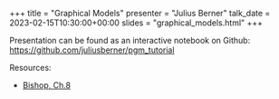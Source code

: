 +++
title = "Graphical Models"
presenter = "Julius Berner"
talk_date = 2023-02-15T10:30:00+00:00
slides = "graphical_models.html"
+++

Presentation can be found as an interactive notebook on Github: <https://github.com/juliusberner/pgm_tutorial>

Resources:
- [Bishop, Ch.8](http://users.isr.ist.utl.pt/~wurmd/Livros/school/Bishop%20-%20Pattern%20Recognition%20And%20Machine%20Learning%20-%20Springer%20%202006.pdf)